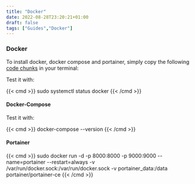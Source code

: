 ```yaml
---
title: "Docker"
date: 2022-08-28T23:20:21+01:00
draft: false
tags: ["Guides","Docker"]
---
```


### Docker

To install docker, docker compose and portainer, simply copy the following [code chunks](https://github.com/JAlcocerT/Docker/blob/main/1%20Docker%20%26%20%20Docker%20compose%20%26%20Portainer) in your terminal:


Test it with:

{{< cmd >}}
sudo systemctl status docker 
{{< /cmd >}}

#### Docker-Compose

Test it with:

{{< cmd >}}
docker-compose --version
{{< /cmd >}}

#### Portainer

{{< cmd >}}
sudo docker run -d -p 8000:8000 -p 9000:9000 --name=portainer --restart=always -v /var/run/docker.sock:/var/run/docker.sock -v portainer_data:/data portainer/portainer-ce
{{< /cmd >}}
